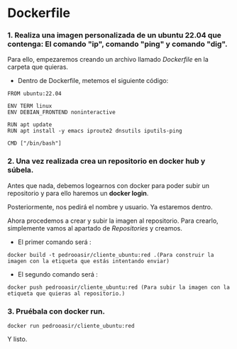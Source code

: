 # Dockerfile

### 1. Realiza una imagen personalizada de un ubuntu 22.04 que contenga: El comando "ip", comando "ping" y comando "dig".

Para ello, empezaremos creando un archivo llamado *Dockerfile* en la carpeta que quieras.

- Dentro de Dockerfile, metemos el siguiente código:
```
FROM ubuntu:22.04

ENV TERM linux
ENV DEBIAN_FRONTEND noninteractive

RUN apt update
RUN apt install -y emacs iproute2 dnsutils iputils-ping

CMD ["/bin/bash"]
```

### 2. Una vez realizada crea un repositorio en docker hub y súbela.

Antes que nada, debemos logearnos con docker para poder subir un repositorio y para ello haremos un **docker login**.

Posteriormente, nos pedirá el nombre y usuario. Ya estaremos dentro.

Ahora procedemos a crear y subir la imagen al repositorio. Para crearlo, simplemente vamos al apartado de *Repositories* y creamos.

- El primer comando será :
```
docker build -t pedrooasir/cliente_ubuntu:red .(Para construir la imagen con la etiqueta que estás intentando enviar)
```
- El segundo comando será :
```
docker push pedrooasir/cliente_ubuntu:red (Para subir la imagen con la etiqueta que quieras al repositorio.)
```

### 3. Pruébala con docker run.

```
docker run pedrooasir/cliente_ubuntu:red
```
Y listo.
